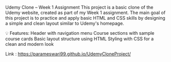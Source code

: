 Udemy Clone – Week 1 Assignment
This project is a basic clone of the Udemy website, created as part of my Week 1 assignment. The main goal of this project is to practice and apply basic HTML and CSS skills by designing a simple and clean layout similar to Udemy's homepage.

💡 Features:
Header with navigation menu
Course sections with sample course cards
Basic layout structure using HTML
Styling with CSS for a clean and modern look

Link : https://parameswari99.github.io/UdemyCloneProject/
